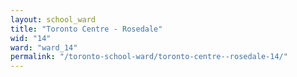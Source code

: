 ```yaml
---
layout: school_ward
title: "Toronto Centre - Rosedale"
wid: "14"
ward: "ward_14"
permalink: "/toronto-school-ward/toronto-centre--rosedale-14/"
---
```

